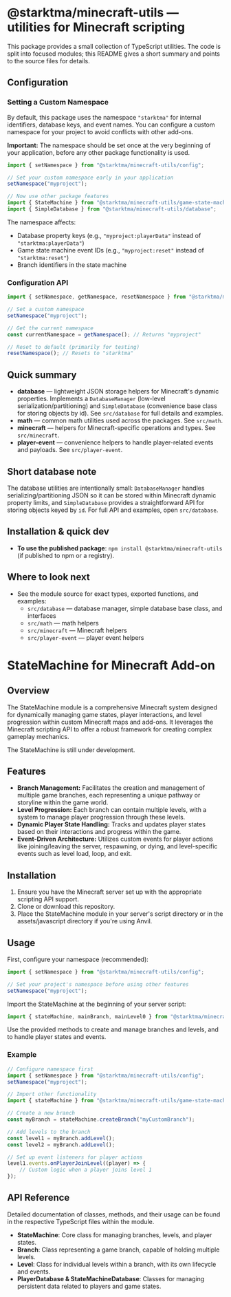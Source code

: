 # @starktma/minecraft-utils — utilities for Minecraft scripting

This package provides a small collection of TypeScript utilities. The code is split into focused modules; this README gives a short summary and points to the source files for details.

## Configuration

### Setting a Custom Namespace

By default, this package uses the namespace `"starktma"` for internal identifiers, database keys, and event names. You can configure a custom namespace for your project to avoid conflicts with other add-ons.

**Important:** The namespace should be set once at the very beginning of your application, before any other package functionality is used.

```typescript
import { setNamespace } from "@starktma/minecraft-utils/config";

// Set your custom namespace early in your application
setNamespace("myproject");

// Now use other package features
import { StateMachine } from "@starktma/minecraft-utils/game-state-machine";
import { SimpleDatabase } from "@starktma/minecraft-utils/database";
```

The namespace affects:

- Database property keys (e.g., `"myproject:playerData"` instead of `"starktma:playerData"`)
- Game state machine event IDs (e.g., `"myproject:reset"` instead of `"starktma:reset"`)
- Branch identifiers in the state machine

### Configuration API

```typescript
import { setNamespace, getNamespace, resetNamespace } from "@starktma/minecraft-utils/config";

// Set a custom namespace
setNamespace("myproject");

// Get the current namespace
const currentNamespace = getNamespace(); // Returns "myproject"

// Reset to default (primarily for testing)
resetNamespace(); // Resets to "starktma"
```

## Quick summary

- **database** — lightweight JSON storage helpers for Minecraft's dynamic properties. Implements a `DatabaseManager` (low-level serialization/partitioning) and `SimpleDatabase` (convenience base class for storing objects by id). See `src/database` for full details and examples.
- **math** — common math utilities used across the packages. See `src/math`.
- **minecraft** — helpers for Minecraft-specific operations and types. See `src/minecraft`.
- **player-event** — convenience helpers to handle player-related events and payloads. See `src/player-event`.

## Short database note

The database utilities are intentionally small: `DatabaseManager` handles serializing/partitioning JSON so it can be stored within Minecraft dynamic property limits, and `SimpleDatabase` provides a straightforward API for storing objects keyed by `id`. For full API and examples, open `src/database`.

## Installation & quick dev

- **To use the published package**: `npm install @starktma/minecraft-utils` (if published to npm or a registry).

## Where to look next

- See the module source for exact types, exported functions, and examples:
  - `src/database` — database manager, simple database base class, and interfaces
  - `src/math` — math helpers
  - `src/minecraft` — Minecraft helpers
  - `src/player-event` — player event helpers

# StateMachine for Minecraft Add-on

## Overview

The StateMachine module is a comprehensive Minecraft system designed for dynamically managing game states, player interactions, and level progression within custom Minecraft maps and add-ons. It leverages the Minecraft scripting API to offer a robust framework for creating complex gameplay mechanics.

The StateMachine is still under development.

## Features

- **Branch Management:** Facilitates the creation and management of multiple game branches, each representing a unique pathway or storyline within the game world.
- **Level Progression:** Each branch can contain multiple levels, with a system to manage player progression through these levels.
- **Dynamic Player State Handling:** Tracks and updates player states based on their interactions and progress within the game.
- **Event-Driven Architecture:** Utilizes custom events for player actions like joining/leaving the server, respawning, or dying, and level-specific events such as level load, loop, and exit.

## Installation

1. Ensure you have the Minecraft server set up with the appropriate scripting API support.
2. Clone or download this repository.
3. Place the StateMachine module in your server's script directory or in the assets/javascript directory if you're using Anvil.

## Usage

First, configure your namespace (recommended):

```typescript
import { setNamespace } from "@starktma/minecraft-utils/config";

// Set your project's namespace before using other features
setNamespace("myproject");
```

Import the StateMachine at the beginning of your server script:

```typescript
import { stateMachine, mainBranch, mainLevel0 } from "@starktma/minecraft-utils/game-state-machine";
```

Use the provided methods to create and manage branches and levels, and to handle player states and events.

### Example

```typescript
// Configure namespace first
import { setNamespace } from "@starktma/minecraft-utils/config";
setNamespace("myproject");

// Import other functionality
import { stateMachine } from "@starktma/minecraft-utils/game-state-machine";

// Create a new branch
const myBranch = stateMachine.createBranch("myCustomBranch");

// Add levels to the branch
const level1 = myBranch.addLevel();
const level2 = myBranch.addLevel();

// Set up event listeners for player actions
level1.events.onPlayerJoinLevel((player) => {
	// Custom logic when a player joins level 1
});
```

## API Reference

Detailed documentation of classes, methods, and their usage can be found in the respective TypeScript files within the module.

- **StateMachine**: Core class for managing branches, levels, and player states.
- **Branch**: Class representing a game branch, capable of holding multiple levels.
- **Level**: Class for individual levels within a branch, with its own lifecycle and events.
- **PlayerDatabase & StateMachineDatabase**: Classes for managing persistent data related to players and game states.
